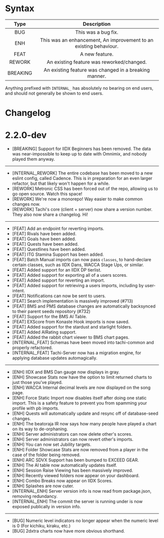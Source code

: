 <!-- This file is not automatically generated. We write this by hand. -->
<!-- You must update it by hand too! -->

# Syntax

|   Type   |                            Description                            |
| :------: | :---------------------------------------------------------------: |
|   BUG    |                        This was a bug fix.                        |
|   ENH    | This was an enhancement, An improvement to an existing behaviour. |
|   FEAT   |                          A new feature.                           |
|  REWORK  |             An existing feature was reworked/changed.             |
| BREAKING |       An existing feature was changed in a breaking manner.       |

Anything prefixed with `INTERNAL_` has absolutely no bearing on end users, and should
not generally be shown to end users.

# Changelog

# 2.2.0-dev

- [BREAKING] Support for IIDX Beginners has been removed. The data was near-impossible to keep up to date with Omnimix, and nobody played them anyway.

---

- [INTERNAL_REWORK] The entire codebase has been moved to a new eslint config, called Cadence. This is in preparation for an even larger refactor, but that likely won't happen for a while.
- [REWORK] Metronic CSS has been forced out of the repo, allowing us to go open source. Watch this space!
- [REWORK] We're now a monorepo! Way easier to make common changes now.
- [REWORK] Tachi's core (client + server) now share a version number. They also now share a changelog. Hi!

---

- [FEAT] Add an endpoint for reverting imports.
- [FEAT] Rivals have been added.
- [FEAT] Goals have been added.
- [FEAT] Quests have been added.
- [FEAT] Questlines have been added.
- [FEAT] ITG Stamina Support has been added.
- [FEAT] Batch Manual imports can now pass `classes`, to hand-declare certain classes, such as IIDX Dans, WACCA Stage Ups, or similar.
- [FEAT] Added support for an IIDX DP tierlist.
- [FEAT] Added support for exporting all of a users scores.
- [FEAT] Added support for reverting an import.
- [FEAT] Added support for retrieving a users imports, including by user-intent.
- [FEAT] Notifications can now be sent to users.
- [FEAT] Search implementation is massively improved (#713)
- [FEAT] BMS and PMS database changes are automatically backsynced to their parent seeds repository (#732)
- [FEAT] Support for the BMS AI Table.
- [FEAT] EXScore from Konaste Hook imports is now saved.
- [FEAT] Added support for the stardust and starlight folders.
- [FEAT] Added AIRating support.
- [FEAT] Added the rabbit chart viewer to BMS chart pages.
- [INTERNAL_FEAT] Schemas have been moved into tachi-common and properly refactored.
- [INTERNAL_FEAT] Tachi-Server now has a migration engine, for applying database updates automagically.

---

- [ENH] IIDX and BMS Dan gauge now displays in gray.
- [ENH] Showcase Stats now have the option to limit returned charts to just those you've played.
- [ENH] WACCA Internal decimal levels are now displayed on the song page.
- [ENH] Force Static Import now disables itself after doing one static import. This is a safety feature to prevent you from spamming your profile with pb imports.
- [ENH] Quests will automatically update and resync off of database-seed changes.
- [ENH] The beatoraja IR now says how many people have played a chart on its way to de-orphaning.
- [ENH] Server administrators can now delete other's scores.
- [ENH] Server administrators can now revert other's imports.
- [ENH] You can now set Jubility targets.
- [ENH] Folder Showcase Stats are now removed from a player in the case of the folder being removed.
- [ENH] ARC SDVX Support has been bumped to EXCEED GEAR.
- [ENH] The AI table now automatically updates itself.
- [ENH] Session Raise Viewing has been massively improved.
- [ENH] Recently viewed folders now appear on your dashboard.
- [ENH] Combo Breaks now appear on IIDX Scores.
- [ENH] Splashes are now cuter.
- [INTERNAL_ENH] Server version info is now read from package.json, removing redundancy.
- [INTERNAL_ENH] The commit the server is running under is now exposed publically in version info.

---

- [BUG] Numeric level indicators no longer appear when the numeric level is 0 (For kichiku, kiraku, etc.)
- [BUG] 2dxtra charts now have more obvious shorthand.
